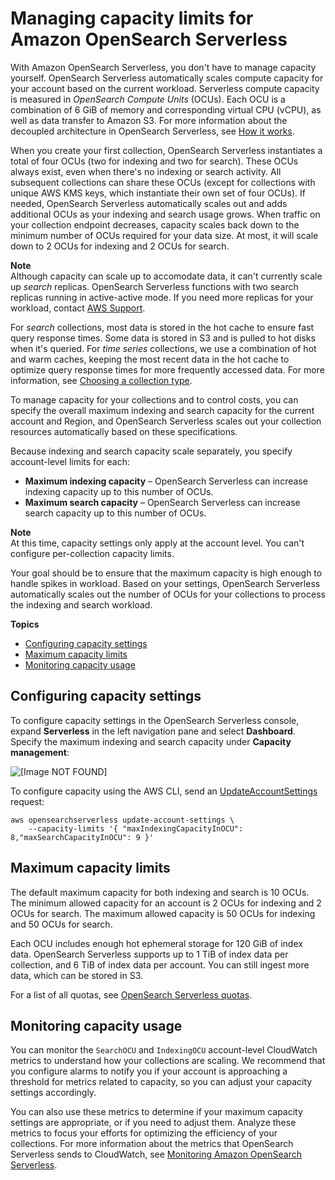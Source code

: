 # Managing capacity limits for Amazon OpenSearch Serverless<a name="serverless-scaling"></a>

With Amazon OpenSearch Serverless, you don't have to manage capacity yourself\. OpenSearch Serverless automatically scales compute capacity for your account based on the current workload\. Serverless compute capacity is measured in *OpenSearch Compute Units* \(OCUs\)\. Each OCU is a combination of 6 GiB of memory and corresponding virtual CPU \(vCPU\), as well as data transfer to Amazon S3\. For more information about the decoupled architecture in OpenSearch Serverless, see [How it works](serverless-overview.md#serverless-process)\.

When you create your first collection, OpenSearch Serverless instantiates a total of four OCUs \(two for indexing and two for search\)\. These OCUs always exist, even when there's no indexing or search activity\. All subsequent collections can share these OCUs \(except for collections with unique AWS KMS keys, which instantiate their own set of four OCUs\)\. If needed, OpenSearch Serverless automatically scales out and adds additional OCUs as your indexing and search usage grows\. When traffic on your collection endpoint decreases, capacity scales back down to the minimum number of OCUs required for your data size\. At most, it will scale down to 2 OCUs for indexing and 2 OCUs for search\.

**Note**  
Although capacity can scale up to accomodate data, it can't currently scale up *search* replicas\. OpenSearch Serverless functions with two search replicas running in active\-active mode\. If you need more replicas for your workload, contact [AWS Support](https://console.aws.amazon.com/support/home)\.

For *search* collections, most data is stored in the hot cache to ensure fast query response times\. Some data is stored in S3 and is pulled to hot disks when it's queried\. For *time series* collections, we use a combination of hot and warm caches, keeping the most recent data in the hot cache to optimize query response times for more frequently accessed data\. For more information, see [Choosing a collection type](serverless-overview.md#serverless-usecase)\.

To manage capacity for your collections and to control costs, you can specify the overall maximum indexing and search capacity for the current account and Region, and OpenSearch Serverless scales out your collection resources automatically based on these specifications\.

Because indexing and search capacity scale separately, you specify account\-level limits for each:
+ **Maximum indexing capacity** – OpenSearch Serverless can increase indexing capacity up to this number of OCUs\. 
+ **Maximum search capacity** – OpenSearch Serverless can increase search capacity up to this number of OCUs\.

**Note**  
At this time, capacity settings only apply at the account level\. You can't configure per\-collection capacity limits\.

Your goal should be to ensure that the maximum capacity is high enough to handle spikes in workload\. Based on your settings, OpenSearch Serverless automatically scales out the number of OCUs for your collections to process the indexing and search workload\.

**Topics**
+ [Configuring capacity settings](#serverless-scaling-configure)
+ [Maximum capacity limits](#serverless-scaling-limits)
+ [Monitoring capacity usage](#serverless-scaling-monitoring)

## Configuring capacity settings<a name="serverless-scaling-configure"></a>

To configure capacity settings in the OpenSearch Serverless console, expand **Serverless** in the left navigation pane and select **Dashboard**\. Specify the maximum indexing and search capacity under **Capacity management**:

![\[Image NOT FOUND\]](http://docs.aws.amazon.com/opensearch-service/latest/developerguide/images/ServerlessCapacity.png)

To configure capacity using the AWS CLI, send an [UpdateAccountSettings](https://docs.aws.amazon.com/opensearch-service/latest/ServerlessAPIReference/API_UpdateAccountSettings.html) request:

```
aws opensearchserverless update-account-settings \
    --capacity-limits '{ "maxIndexingCapacityInOCU": 8,"maxSearchCapacityInOCU": 9 }'
```

## Maximum capacity limits<a name="serverless-scaling-limits"></a>

The default maximum capacity for both indexing and search is 10 OCUs\. The minimum allowed capacity for an account is 2 OCUs for indexing and 2 OCUs for search\. The maximum allowed capacity is 50 OCUs for indexing and 50 OCUs for search\.

Each OCU includes enough hot ephemeral storage for 120 GiB of index data\. OpenSearch Serverless supports up to 1 TiB of index data per collection, and 6 TiB of index data per account\. You can still ingest more data, which can be stored in S3\.

For a list of all quotas, see [OpenSearch Serverless quotas](limits.md#limits-serverless)\.

## Monitoring capacity usage<a name="serverless-scaling-monitoring"></a>

You can monitor the `SearchOCU` and `IndexingOCU` account\-level CloudWatch metrics to understand how your collections are scaling\. We recommend that you configure alarms to notify you if your account is approaching a threshold for metrics related to capacity, so you can adjust your capacity settings accordingly\.

You can also use these metrics to determine if your maximum capacity settings are appropriate, or if you need to adjust them\. Analyze these metrics to focus your efforts for optimizing the efficiency of your collections\. For more information about the metrics that OpenSearch Serverless sends to CloudWatch, see [Monitoring Amazon OpenSearch Serverless](serverless-monitoring.md)\.